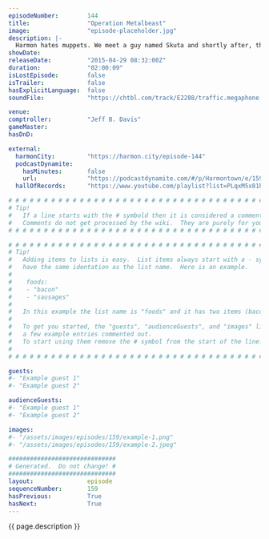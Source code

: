 ```yaml
---
episodeNumber:        144
title:                "Operation Metalbeast"
image:                "episode-placeholder.jpg"
description: |-
  Harmon hates muppets. We meet a guy named Skuta and shortly after, the most intense fan in the show's history.
showDate:             
releaseDate:          "2015-04-29 08:32:00Z"
duration:             "02:00:09"
isLostEpisode:        false
isTrailer:            false
hasExplicitLanguage:  false
soundFile:            "https://chtbl.com/track/E2288/traffic.megaphone.fm/STA9452351749.mp3?updated=1562009622"

venue:                
comptroller:          "Jeff B. Davis"
gameMaster:           
hasDnD:               

external:
  harmonCity:         "https://harmon.city/episode-144"
  podcastDynamite:
    hasMinutes:       false
    url:              "https://podcastdynamite.com/#/p/Harmontown/e/159/144"
  hallOfRecords:      "https://www.youtube.com/playlist?list=PLqxM5x81hNObgpjhjT2pSkoeR3G1Kw5hP"

# # # # # # # # # # # # # # # # # # # # # # # # # # # # # # # # # # # # # # # # # # # # #
# Tip!
#   If a line starts with the # symbold then it is considered a comment.
#   Comments do not get processed by the wiki.  They are purely for your information.
# # # # # # # # # # # # # # # # # # # # # # # # # # # # # # # # # # # # # # # # # # # # #

# # # # # # # # # # # # # # # # # # # # # # # # # # # # # # # # # # # # # # # # # # # # #
# Tip!
#   Adding items to lists is easy.  List items always start with a - symbol and have
#   have the same identation as the list name.  Here is an example.
#
#    foods:
#    - "bacon"
#    - "sausages"
#
#   In this example the list name is "foods" and it has two items (bacon, and sausages).
#
#   To get you started, the "guests", "audienceGuests", and "images" lists below have
#   a few example entries commented out.
#   To start using them remove the # symbol from the start of the line.
#
# # # # # # # # # # # # # # # # # # # # # # # # # # # # # # # # # # # # # # # # # # # # #

guests:
#- "Example guest 1"
#- "Example guest 2"

audienceGuests:
#- "Example guest 1"
#- "Example guest 2"

images:
#- "/assets/images/episodes/159/example-1.png"
#- "/assets/images/episodes/159/example-2.jpeg"

##############################
# Generated.  Do not change! #
##############################
layout:               episode
sequenceNumber:       159
hasPrevious:          True
hasNext:              True
---
```


<!-- The episode description will be rendered here -->
{{ page.description }}

<!-- Add your content BELOW here -->
<!-- vvvvvvvvvvvvvvvvvvvvvvvvvvv -->




<!-- ^^^^^^^^^^^^^^^^^^^^^^^^^^^ -->
<!-- Add your content ABOVE here -->

<!-- The episode gallery will be rendered here -->